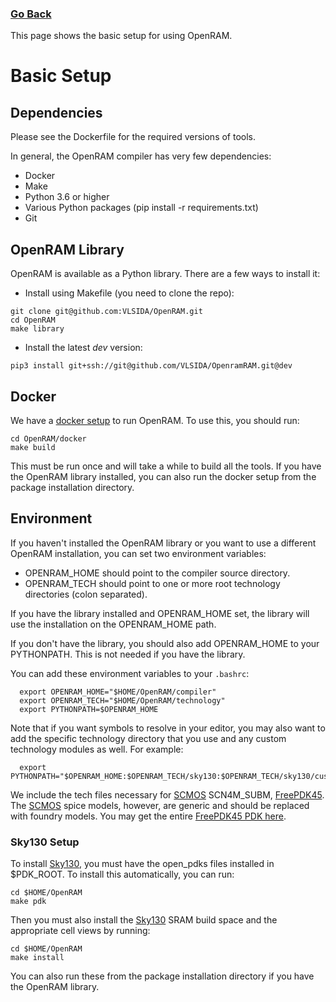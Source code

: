 ### [Go Back](./index.md#table-of-contents)

This page shows the basic setup for using OpenRAM.

# Basic Setup

## Dependencies

Please see the Dockerfile for the required versions of tools.

In general, the OpenRAM compiler has very few dependencies:
+ Docker
+ Make
+ Python 3.6 or higher
+ Various Python packages (pip install -r requirements.txt)
+ Git



## OpenRAM Library
OpenRAM is available as a Python library. There are a few ways to install it:

+ Install using Makefile (you need to clone the repo):
```
git clone git@github.com:VLSIDA/OpenRAM.git
cd OpenRAM
make library
```
+ Install the latest _dev_ version:
```
pip3 install git+ssh://git@github.com/VLSIDA/OpenramRAM.git@dev
```


## Docker

We have a [docker setup](../../docker) to run OpenRAM. To use this, you should run:
```
cd OpenRAM/docker
make build
```
This must be run once and will take a while to build all the tools. If you have the
OpenRAM library installed, you can also run the docker setup from the package
installation directory.



## Environment

If you haven't installed the OpenRAM library or you want to use a different OpenRAM installation,
you can set two environment variables:
+ OPENRAM\_HOME should point to the compiler source directory.
+ OPENRAM\_TECH should point to one or more root technology directories (colon separated).

If you have the library installed and OPENRAM\_HOME set, the library will use the installation on
the OPENRAM\_HOME path.

If you don't have the library, you should also add OPENRAM\_HOME to your PYTHONPATH. This is not
needed if you have the library.

You can add these environment variables to your `.bashrc`:
```
  export OPENRAM_HOME="$HOME/OpenRAM/compiler"
  export OPENRAM_TECH="$HOME/OpenRAM/technology"
  export PYTHONPATH=$OPENRAM_HOME
```

Note that if you want symbols to resolve in your editor, you may also want to add the specific technology
directory that you use and any custom technology modules as well. For example:
```
  export PYTHONPATH="$OPENRAM_HOME:$OPENRAM_TECH/sky130:$OPENRAM_TECH/sky130/custom"
```

We include the tech files necessary for [SCMOS] SCN4M\_SUBM,
[FreePDK45]. The [SCMOS] spice models, however, are
generic and should be replaced with foundry models. You may get the
entire [FreePDK45 PDK here][FreePDK45].



### Sky130 Setup

To install [Sky130], you must have the open\_pdks files installed in $PDK\_ROOT. 
To install this automatically, you can run:
```
cd $HOME/OpenRAM
make pdk
```

Then you must also install the [Sky130] SRAM build space and the appropriate cell views
by running:
```
cd $HOME/OpenRAM
make install
```

You can also run these from the package installation directory if you have the OpenRAM library.



[SCMOS]:    https://www.mosis.com/files/scmos/scmos.pdf
[FreePDK45]: https://www.eda.ncsu.edu/wiki/FreePDK45:Contents
[Sky130]:   https://github.com/google/skywater-pdk-libs-sky130_fd_bd_sram.git
